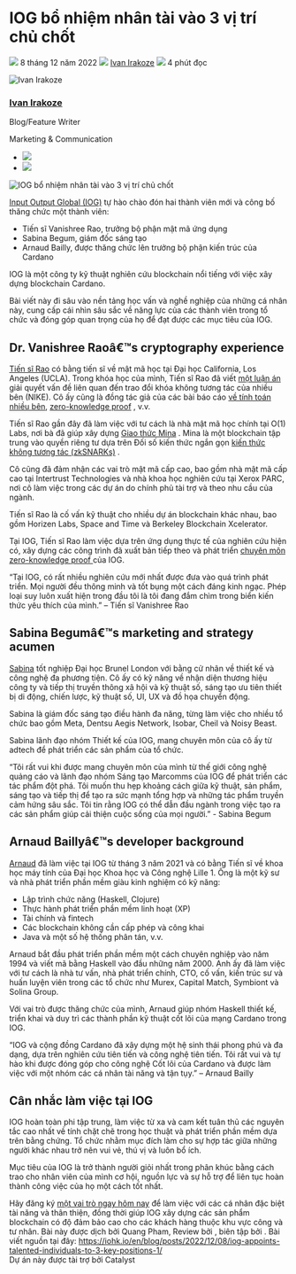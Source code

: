 # IOG bổ nhiệm nhân tài vào 3 vị trí chủ chốt

![](img/2022-12-08-iog-appoints-talented-individuals-to-3-key-positions-1.002.png) 8 tháng 12 năm 2022 ![](img/2022-12-08-iog-appoints-talented-individuals-to-3-key-positions-1.002.png) [Ivan Irakoze](/en/blog/authors/ivan-irakoze/page-1/) ![](img/2022-12-08-iog-appoints-talented-individuals-to-3-key-positions-1.003.png) 4 phút đọc

![Ivan Irakoze](img/2022-12-08-iog-appoints-talented-individuals-to-3-key-positions-1.004.png)[](/en/blog/authors/ivan-irakoze/page-1/)

### [**Ivan Irakoze**](/en/blog/authors/ivan-irakoze/page-1/)

Blog/Feature Writer

Marketing &amp; Communication

- ![](img/2022-12-08-iog-appoints-talented-individuals-to-3-key-positions-1.005.png)[](mailto:ivan.irakoze@iohk.io "Email")
- ![](img/2022-12-08-iog-appoints-talented-individuals-to-3-key-positions-1.006.png)[](https://twitter.com/The_ADA_Poet "Twitter")

![IOG bổ nhiệm nhân tài vào 3 vị trí chủ chốt](img/2022-12-08-iog-appoints-talented-individuals-to-3-key-positions-1.007.png)

[Input Output Global (IOG)](https://iohk.io/en/about/) tự hào chào đón hai thành viên mới và công bố thăng chức một thành viên:

- Tiến sĩ Vanishree Rao, trưởng bộ phận mật mã ứng dụng
- Sabina Begum, giám đốc sáng tạo
- Arnaud Bailly, được thăng chức lên trưởng bộ phận kiến trúc của Cardano

IOG là một công ty kỹ thuật nghiên cứu blockchain nổi tiếng với việc xây dựng blockchain Cardano.

Bài viết này đi sâu vào nền tảng học vấn và nghề nghiệp của những cá nhân này, cung cấp cái nhìn sâu sắc về năng lực của các thành viên trong tổ chức và đóng góp quan trọng của họ để đạt được các mục tiêu của IOG.

## **Dr. Vanishree Raoâ€™s cryptography experience**

[Tiến sĩ Rao](https://www.linkedin.com/in/vanishree-rao/) có bằng tiến sĩ về mật mã học tại Đại học California, Los Angeles (UCLA). Trong khóa học của mình, Tiến sĩ Rao đã viết [một luận án](https://escholarship.org/uc/item/55g8v0ws) giải quyết vấn đề liên quan đến trao đổi khóa không tương tác của nhiều bên (NIKE). Cô ấy cũng là đồng tác giả của các bài báo cáo [về tính toán nhiều bên](https://scholar.google.com/citations?view_op=view_citation&hl=en&user=nkD1ArIAAAAJ&citation_for_view=nkD1ArIAAAAJ:d1gkVwhDpl0C), [zero-knowledge proof](https://eprint.iacr.org/2014/143) , v.v.

Tiến sĩ Rao gần đây đã làm việc với tư cách là nhà mật mã học chính tại O(1) Labs, nơi bà đã giúp xây dựng [Giao thức Mina](https://minaprotocol.com/about) . Mina là một blockchain tập trung vào quyền riêng tư dựa trên Đối số kiến thức ngắn gọn [ kiến thức không tương tác (zkSNARKs)](https://minaprotocol.com/blog/a-guide-to-zk-snarks) .

Cô cũng đã đảm nhận các vai trò mật mã cấp cao, bao gồm nhà mật mã cấp cao tại Intertrust Technologies và nhà khoa học nghiên cứu tại Xerox PARC, nơi cô làm việc trong các dự án do chính phủ tài trợ và theo nhu cầu của ngành.

Tiến sĩ Rao là cố vấn kỹ thuật cho nhiều dự án blockchain khác nhau, bao gồm Horizen Labs, Space and Time và Berkeley Blockchain Xcelerator.

Tại IOG, Tiến sĩ Rao làm việc dựa trên ứng dụng thực tế của nghiên cứu hiện có, xây dựng các công trình đã xuất bản tiếp theo và phát triển [chuyên môn zero-knowledge proof ](https://iohk.io/en/blog/posts/2022/09/01/zk-snarks-updatable-setups-on-the-blockchain/) của IOG.

“Tại IOG, có rất nhiều nghiên cứu mới nhất được đưa vào quá trình phát triển. Mọi người đều thông minh và tốt bụng một cách đáng kinh ngạc. Phép loại suy luôn xuất hiện trong đầu tôi là tôi đang đắm chìm trong biển kiến thức yêu thích của mình.” – Tiến sĩ Vanishree Rao

## **Sabina Begumâ€™s marketing and strategy acumen**

[Sabina](https://www.linkedin.com/in/sabinabegum09/) tốt nghiệp Đại học Brunel London với bằng cử nhân về thiết kế và công nghệ đa phương tiện. Cô ấy có kỹ năng về nhận diện thương hiệu công ty và tiếp thị truyền thông xã hội và kỹ thuật số, sáng tạo ưu tiên thiết bị di động, chiến lược, kỹ thuật số, UI, UX và đồ họa chuyển động.

Sabina là giám đốc sáng tạo điều hành đa năng, từng làm việc cho nhiều tổ chức bao gồm Meta, Dentsu Aegis Network, Isobar, Cheil và Noisy Beast.

Sabina lãnh đạo nhóm Thiết kế của IOG, mang chuyên môn của cô ấy từ adtech để phát triển các sản phẩm của tổ chức.

“Tôi rất vui khi được mang chuyên môn của mình từ thế giới công nghệ quảng cáo và lãnh đạo nhóm Sáng tạo Marcomms của IOG để phát triển các tác phẩm đột phá. Tôi muốn thu hẹp khoảng cách giữa kỹ thuật, sản phẩm, sáng tạo và tiếp thị để tạo ra sức mạnh tổng hợp và những tác phẩm truyền cảm hứng sâu sắc. Tôi tin rằng IOG có thể dẫn đầu ngành trong việc tạo ra các sản phẩm giúp cải thiện cuộc sống của mọi người.” - Sabina Begum

## **Arnaud Baillyâ€™s developer background**

[Arnaud](https://www.linkedin.com/in/arnaudbailly/) đã làm việc tại IOG từ tháng 3 năm 2021 và có bằng Tiến sĩ về khoa học máy tính của Đại học Khoa học và Công nghệ Lille 1. Ông là một kỹ sư và nhà phát triển phần mềm giàu kinh nghiệm có kỹ năng:

- Lập trình chức năng (Haskell, Clojure)
- Thực hành phát triển phần mềm linh hoạt (XP)
- Tài chính và fintech
- Các blockchain không cần cấp phép và công khai
- Java và một số hệ thống phân tán, v.v.

Arnaud bắt đầu phát triển phần mềm một cách chuyên nghiệp vào năm 1994 và viết mã bằng Haskell vào đầu những năm 2000. Anh ấy đã làm việc với tư cách là nhà tư vấn, nhà phát triển chính, CTO, cố vấn, kiến trúc sư và huấn luyện viên trong các tổ chức như Murex, Capital Match, Symbiont và Solina Group.

Với vai trò được thăng chức của mình, Arnaud giúp nhóm Haskell thiết kế, triển khai và duy trì các thành phần kỹ thuật cốt lõi của mạng Cardano trong IOG.

“IOG và cộng đồng Cardano đã xây dựng một hệ sinh thái phong phú và đa dạng, dựa trên nghiên cứu tiên tiến và công nghệ tiên tiến. Tôi rất vui và tự hào khi được đóng góp cho công nghệ Cốt lõi của Cardano và được làm việc với một nhóm các cá nhân tài năng và tận tụy.” – Arnaud Bailly

## **Cân nhắc làm việc tại IOG**

IOG hoàn toàn phi tập trung, làm việc từ xa và cam kết tuân thủ các nguyên tắc cao nhất về tính chặt chẽ trong học thuật và phát triển phần mềm dựa trên bằng chứng. Tổ chức nhằm mục đích làm cho sự hợp tác giữa những người khác nhau trở nên vui vẻ, thú vị và luôn bổ ích.

Mục tiêu của IOG là trở thành người giỏi nhất trong phân khúc bằng cách trao cho nhân viên của mình cơ hội, nguồn lực và sự hỗ trợ để liên tục hoàn thành công việc của họ một cách tốt nhất.

Hãy đăng ký [một vai trò ngay hôm nay](https://apply.workable.com/io-global/) để làm việc với các cá nhân đặc biệt tài năng và thân thiện, đồng thời giúp IOG xây dựng các sản phẩm blockchain có độ đảm bảo cao cho các khách hàng thuộc khu vực công và tư nhân. Bài này được dịch bởi Quang Pham, Review bởi , biên tập bởi . Bài viết nguồn tại đây: https://iohk.io/en/blog/posts/2022/12/08/iog-appoints-talented-individuals-to-3-key-positions-1/<br>Dự án này được tài trợ bởi Catalyst
